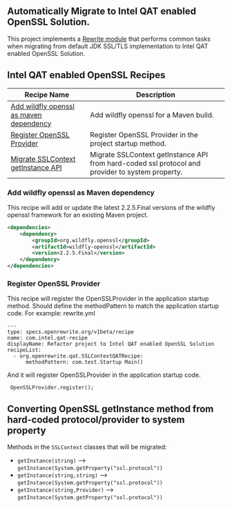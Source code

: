 ## Automatically Migrate to Intel QAT enabled OpenSSL Solution.

This project implements a [Rewrite module](https://github.com/openrewrite/rewrite) that performs common tasks when migrating from default JDK SSL/TLS implementation to Intel QAT enabled OpenSSL Solution.

## Intel QAT enabled OpenSSL Recipes

| Recipe Name                                                    | Description                                                                                      |
|----------------------------------------------------------------| ------------------------------------------------------------------------------------------------ |
| [Add wildfly openssl as maven dependency](#AddMavenDependency) | Add wildfly openssl for a Maven build.                                                           |
| [Register OpenSSL Provider](#RegisterProvider)                 | Register OpenSSL Provider in the project startup method.                                         |
| [Migrate SSLContext getInstance API](#MigrateOpenSSLContext)   | Migrate SSLContext getInstance API from hard-coded ssl protocol and provider to system property. |

### Add wildfly openssl as Maven dependency<a name="AddMavenDependency"></a>

This recipe will add or update the latest 2.2.5.Final versions of the wildfly openssl framework for an existing Maven project.

```xml
<dependencies>
    <dependency>
        <groupId>org.wildfly.openssl</groupId>
        <artifactId>wildfly-openssl</artifactId>
        <version>2.2.5.Final</version>
    </dependency>
</dependencies>
```

### Register OpenSSL Provider<a name="RegisterProvider"></a>

This recipe will register the OpenSSLProvider in the application startup method. Should define the methodPattern to match the application startup code. For example: 
rewrite.yml

```
---
type: specs.openrewrite.org/v1beta/recipe
name: com.intel.qat-recipe
displayName: Refactor project to Intel QAT enabled OpenSSL Solution
recipeList:
  - org.openrewrite.qat.SSLContextQATRecipe:
      methodPattern: com.test.Startup Main()
```

And it will register OpenSSLProvider in the application startup code.

```
 OpenSSLProvider.register();
```

## Converting OpenSSL getInstance method from hard-coded protocol/provider to system property <a name="MigrateOpenSSLContext"></a>

Methods in the `SSLContext` classes that will be migrated:

- `getInstance(string)` --> `getInstance(System.getProperty("ssl.protocol"))`
- `getInstance(string,string)` --> `getInstance(System.getProperty("ssl.protocol"))`
- `getInstance(string,Provider)` --> `getInstance(System.getProperty("ssl.protocol"))`
